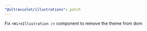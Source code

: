 ```yaml
---
"@ultraviolet/illustrations": patch
---
```


Fix `<WireIllustration />` component to remove the theme from dom
